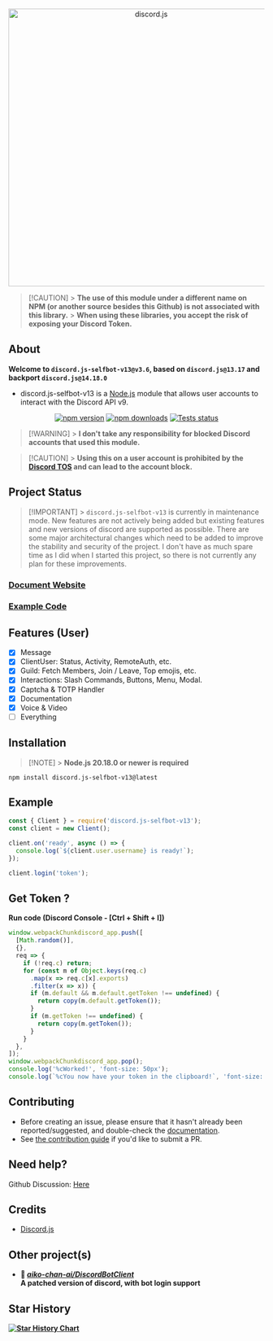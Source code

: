 <div align="center">
  <br />
  <p>
    <a href="https://discord.js.org"><img src="https://discord.js.org/static/logo.svg" width="546" alt="discord.js" /></a>
  </p>
</div>

> [!CAUTION] > **The use of this module under a different name on NPM (or another source besides this Github) is not associated with this library.** > **When using these libraries, you accept the risk of exposing your Discord Token.**

## About

<strong>Welcome to `discord.js-selfbot-v13@v3.6`, based on `discord.js@13.17` and backport `discord.js@14.18.0`</strong>

- discord.js-selfbot-v13 is a [Node.js](https://nodejs.org) module that allows user accounts to interact with the Discord API v9.

<div align="center">
  <p>
    <a href="https://www.npmjs.com/package/discord.js-selfbot-v13"><img src="https://img.shields.io/npm/v/discord.js-selfbot-v13.svg" alt="npm version" /></a>
    <a href="https://www.npmjs.com/package/discord.js-selfbot-v13"><img src="https://img.shields.io/npm/dt/discord.js-selfbot-v13.svg" alt="npm downloads" /></a>
    <a href="https://github.com/aiko-chan-ai/discord.js-selfbot-v13/actions"><img src="https://github.com/aiko-chan-ai/discord.js-selfbot-v13/actions/workflows/lint.yml/badge.svg" alt="Tests status" /></a>
  </p>
</div>

> [!WARNING] > **I don't take any responsibility for blocked Discord accounts that used this module.**

> [!CAUTION] > **Using this on a user account is prohibited by the [Discord TOS](https://discord.com/terms) and can lead to the account block.**

## Project Status

> [!IMPORTANT] > `discord.js-selfbot-v13` is currently in maintenance mode. New features are not actively being added but existing features and new versions of discord are supported as possible. There are some major architectural changes which need to be added to improve the stability and security of the project. I don't have as much spare time as I did when I started this project, so there is not currently any plan for these improvements.

### <strong>[Document Website](https://discordjs-self-v13.netlify.app/)</strong>

### <strong>[Example Code](https://github.com/aiko-chan-ai/discord.js-selfbot-v13/tree/main/examples)</strong>

## Features (User)

- [x] Message
- [x] ClientUser: Status, Activity, RemoteAuth, etc.
- [x] Guild: Fetch Members, Join / Leave, Top emojis, etc.
- [x] Interactions: Slash Commands, Buttons, Menu, Modal.
- [x] Captcha & TOTP Handler
- [x] Documentation
- [x] Voice & Video
- [ ] Everything

## Installation

> [!NOTE] > **Node.js 20.18.0 or newer is required**

```sh-session
npm install discord.js-selfbot-v13@latest
```

## Example

```js
const { Client } = require('discord.js-selfbot-v13');
const client = new Client();

client.on('ready', async () => {
  console.log(`${client.user.username} is ready!`);
});

client.login('token');
```

## Get Token ?

<strong>Run code (Discord Console - [Ctrl + Shift + I])</strong>

```js
window.webpackChunkdiscord_app.push([
  [Math.random()],
  {},
  req => {
    if (!req.c) return;
    for (const m of Object.keys(req.c)
      .map(x => req.c[x].exports)
      .filter(x => x)) {
      if (m.default && m.default.getToken !== undefined) {
        return copy(m.default.getToken());
      }
      if (m.getToken !== undefined) {
        return copy(m.getToken());
      }
    }
  },
]);
window.webpackChunkdiscord_app.pop();
console.log('%cWorked!', 'font-size: 50px');
console.log(`%cYou now have your token in the clipboard!`, 'font-size: 16px');
```

## Contributing

- Before creating an issue, please ensure that it hasn't already been reported/suggested, and double-check the
  [documentation](https://discordjs-self-v13.netlify.app/).
- See [the contribution guide](https://github.com/discordjs/discord.js/blob/main/.github/CONTRIBUTING.md) if you'd like to submit a PR.

## Need help?

Github Discussion: [Here](https://github.com/aiko-chan-ai/discord.js-selfbot-v13/discussions)

## Credits

- [Discord.js](https://github.com/discordjs/discord.js)

## <strong>Other project(s)

- 📘 [**_aiko-chan-ai/DiscordBotClient_**](https://github.com/aiko-chan-ai/DiscordBotClient) <br/>
  A patched version of discord, with bot login support

## Star History

[![Star History Chart](https://api.star-history.com/svg?repos=aiko-chan-ai/discord.js-selfbot-v13&type=Date)](https://star-history.com/#aiko-chan-ai/discord.js-selfbot-v13&Date)
